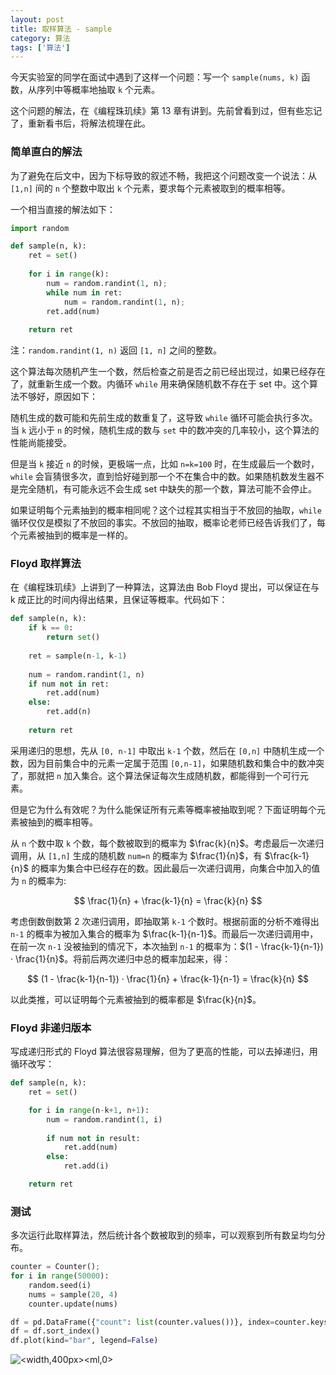 ```yaml
---
layout: post
title: 取样算法 - sample
category: 算法
tags: ['算法']
---
```


今天实验室的同学在面试中遇到了这样一个问题：写一个 `sample(nums, k)` 函数，从序列中等概率地抽取 `k` 个元素。

这个问题的解法，在《编程珠玑续》第 13 章有讲到。先前曾看到过，但有些忘记了，重新看书后，将解法梳理在此。

### 简单直白的解法

为了避免在后文中，因为下标导致的叙述不畅，我把这个问题改变一个说法：从 `[1,n]` 间的 `n` 个整数中取出 `k` 个元素，要求每个元素被取到的概率相等。

一个相当直接的解法如下：

```python
import random

def sample(n, k):
    ret = set()
    
    for i in range(k):
        num = random.randint(1, n);
        while num in ret:
            num = random.randint(1, n);
        ret.add(num)
        
    return ret
```

注：`random.randint(1, n)` 返回 `[1, n]` 之间的整数。

这个算法每次随机产生一个数，然后检查之前是否之前已经出现过，如果已经存在了，就重新生成一个数。内循环 `while` 用来确保随机数不存在于 set 中。这个算法不够好，原因如下：

随机生成的数可能和先前生成的数重复了，这导致 `while` 循环可能会执行多次。当 `k` 远小于 `n` 的时候，随机生成的数与 `set` 中的数冲突的几率较小，这个算法的性能尚能接受。

但是当 `k` 接近 `n` 的时候，更极端一点，比如 `n=k=100` 时，在生成最后一个数时，`while` 会盲猜很多次，直到恰好碰到那一个不在集合中的数。如果随机数发生器不是完全随机，有可能永远不会生成 set 中缺失的那一个数，算法可能不会停止。

如果证明每个元素抽到的概率相同呢？这个过程其实相当于不放回的抽取，`while` 循环仅仅是模拟了不放回的事实。不放回的抽取，概率论老师已经告诉我们了，每个元素被抽到的概率是一样的。

### Floyd 取样算法

在《编程珠玑续》上讲到了一种算法，这算法由 Bob Floyd 提出，可以保证在与 k 成正比的时间内得出结果，且保证等概率。代码如下：
 
```python
def sample(n, k):
    if k == 0:
        return set()
    
    ret = sample(n-1, k-1)
    
    num = random.randint(1, n)
    if num not in ret:
        ret.add(num)
    else:
        ret.add(n)
        
    return ret
```

采用递归的思想，先从 `[0, n-1]` 中取出 `k-1` 个数，然后在 `[0,n]` 中随机生成一个数，因为目前集合中的元素一定属于范围 `[0,n-1]`，如果随机数和集合中的数冲突了，那就把 `n` 加入集合。这个算法保证每次生成随机数，都能得到一个可行元素。

但是它为什么有效呢？为什么能保证所有元素等概率被抽取到呢？下面证明每个元素被抽到的概率相等。

从 `n` 个数中取 `k` 个数，每个数被取到的概率为 $\frac{k}{n}$。考虑最后一次递归调用，从 `[1,n]` 生成的随机数 `num=n` 的概率为 $\frac{1}{n}$，有 $\frac{k-1}{n}$ 的概率为集合中已经存在的数。因此最后一次递归调用，向集合中加入的值为 `n` 的概率为:

$$
\frac{1}{n} + \frac{k-1}{n} = \frac{k}{n}
$$

考虑倒数倒数第 2 次递归调用，即抽取第 `k-1` 个数时。根据前面的分析不难得出 `n-1` 的概率为被加入集合的概率为 $\frac{k-1}{n-1}$。而最后一次递归调用中，在前一次 `n-1` 没被抽到的情况下，本次抽到 `n-1` 的概率为：$(1 - \frac{k-1}{n-1}) · \frac{1}{n}$。将前后两次递归中总的概率加起来，得：

$$
(1 - \frac{k-1}{n-1}) · \frac{1}{n} + \frac{k-1}{n-1} = \frac{k}{n}
$$

以此类推，可以证明每个元素被抽到的概率都是 $\frac{k}{n}$。

### Floyd 非递归版本

写成递归形式的 Floyd 算法很容易理解，但为了更高的性能，可以去掉递归，用循环改写：

```python
def sample(n, k):
    ret = set()

    for i in range(n-k+1, n+1):
        num = random.randint(1, i)
        
        if num not in result:
            ret.add(num)
        else:
            ret.add(i)

    return ret
```

### 测试

多次运行此取样算法，然后统计各个数被取到的频率，可以观察到所有数呈均匀分布。

```python
counter = Counter();
for i in range(50000):
    random.seed(i)
    nums = sample(20, 4)
    counter.update(nums)

df = pd.DataFrame({"count": list(counter.values())}, index=counter.keys())
df = df.sort_index()
df.plot(kind="bar", legend=False)
```

![<width,400px><ml,0>](https://wangyu-name.oss-cn-hangzhou.aliyuncs.com/superbed/2019/10/12/5da1f805451253d178e890a2.jpg)